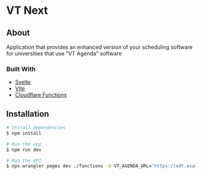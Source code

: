 # VT Next

## About

Application that provides an enhanced version of your scheduling software for universities that use "VT Agenda" software

### Built With

-   [Svelte](https://svelte.dev/)
-   [Vite](https://vitejs.dev/)
-   [Cloudflare Functions](https://developers.cloudflare.com/pages/platform/functions/)

## Installation

```bash
# Install dependencies
$ npm install

# Run the app
$ npm run dev

# Run the API
$ npx wrangler pages dev ./functions -b VT_AGENDA_URL="https://edt.example.fr"
```
